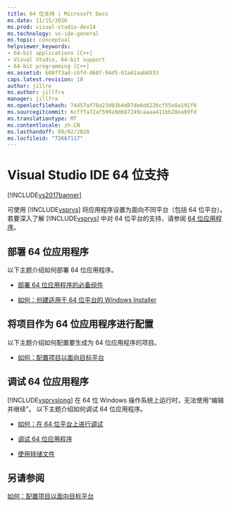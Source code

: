 ```yaml
---
title: 64 位支持 | Microsoft Docs
ms.date: 11/15/2016
ms.prod: visual-studio-dev14
ms.technology: vs-ide-general
ms.topic: conceptual
helpviewer_keywords:
- 64-bit applications [C++]
- Visual Studio, 64-bit support
- 64-bit programming [C++]
ms.assetid: b08ff3ad-c6fd-468f-94d5-01a61aab6833
caps.latest.revision: 18
author: jillre
ms.author: jillfra
manager: jillfra
ms.openlocfilehash: 7d457af78a23d03b4d87de6dd226cf55e8a191f8
ms.sourcegitcommit: 6cfffa72af599a9d667249caaaa411bb28ea69fd
ms.translationtype: MT
ms.contentlocale: zh-CN
ms.lasthandoff: 09/02/2020
ms.locfileid: "72667117"
---
```

# <a name="visual-studio-ide-64-bit-support"></a>Visual Studio IDE 64 位支持
[!INCLUDE[vs2017banner](../includes/vs2017banner.md)]

可使用 [!INCLUDE[vsprvs](../includes/vsprvs-md.md)] 将应用程序设置为面向不同平台（包括 64 位平台）。 若要深入了解 [!INCLUDE[vsprvs](../includes/vsprvs-md.md)] 中对 64 位平台的支持，请参阅 [64 位应用程序](https://msdn.microsoft.com/library/fd4026bc-2c3d-4b27-86dc-ec5e96018181)。

## <a name="deploying-a-64-bit-application"></a>部署 64 位应用程序
 以下主题介绍如何部署 64 位应用程序。

- [部署 64 位应用程序的必备组件](../deployment/deploying-prerequisites-for-64-bit-applications.md)

- [如何：创建适用于 64 位平台的 Windows Installer](https://msdn.microsoft.com/232bfc64-f99a-4cc6-9806-ba70bb9a09ff)

## <a name="configuring-projects-as-64-bit-applications"></a>将项目作为 64 位应用程序进行配置
 以下主题介绍如何配置要生成为 64 位应用程序的项目。

- [如何：配置项目以面向目标平台](../ide/how-to-configure-projects-to-target-platforms.md)

## <a name="debugging-a-64-bit-application"></a>调试 64 位应用程序
 [!INCLUDE[vsprvslong](../includes/vsprvslong-md.md)] 在 64 位 Windows 操作系统上运行时，无法使用“编辑并继续”。 以下主题介绍如何调试 64 位应用程序。

- [如何：在 64 位平台上进行调试](https://msdn.microsoft.com/27495e23-a624-46fb-996f-043d0a816dd5)

- [调试 64 位应用程序](../debugger/debug-64-bit-applications.md)

- [使用转储文件](../debugger/using-dump-files.md)

## <a name="see-also"></a>另请参阅
 [如何：配置项目以面向目标平台](../ide/how-to-configure-projects-to-target-platforms.md)
